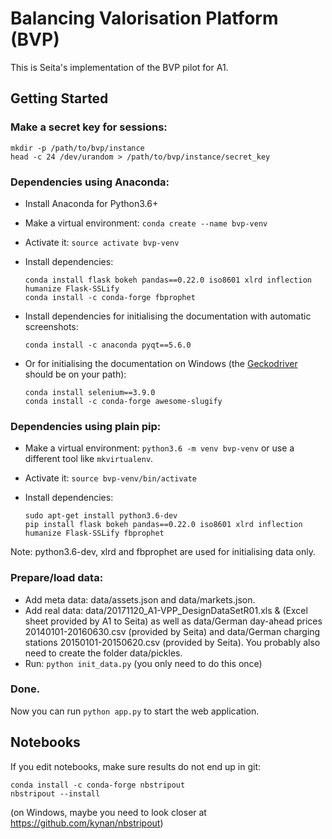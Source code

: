 # Balancing Valorisation Platform (BVP)

This is Seita's implementation of the BVP pilot for A1.

## Getting Started

### Make a secret key for sessions:

    mkdir -p /path/to/bvp/instance
    head -c 24 /dev/urandom > /path/to/bvp/instance/secret_key

### Dependencies using Anaconda:
* Install Anaconda for Python3.6+
* Make a virtual environment: `conda create --name bvp-venv`
* Activate it: `source activate bvp-venv`
* Install dependencies:

      conda install flask bokeh pandas==0.22.0 iso8601 xlrd inflection humanize Flask-SSLify 
      conda install -c conda-forge fbprophet
* Install dependencies for initialising the documentation with automatic screenshots:

      conda install -c anaconda pyqt==5.6.0
* Or for initialising the documentation on Windows (the [Geckodriver](https://github.com/mozilla/geckodriver/releases) should be on your path):

      conda install selenium==3.9.0
      conda install -c conda-forge awesome-slugify

### Dependencies using plain pip:
* Make a virtual environment: `python3.6 -m venv bvp-venv` or use a different tool like `mkvirtualenv`.
* Activate it: `source bvp-venv/bin/activate`
* Install dependencies:

      sudo apt-get install python3.6-dev
      pip install flask bokeh pandas==0.22.0 iso8601 xlrd inflection humanize Flask-SSLify fbprophet


Note: python3.6-dev, xlrd and fbprophet are used for initialising data only.

### Prepare/load data:

* Add meta data: data/assets.json and data/markets.json.
* Add real data: data/20171120_A1-VPP_DesignDataSetR01.xls & (Excel sheet provided by A1 to Seita)
  as well as data/German day-ahead prices 20140101-20160630.csv (provided by Seita)
  and data/German charging stations 20150101-20150620.csv (provided by Seita).
  You probably also need to create the folder data/pickles.
* Run: `python init_data.py` (you only need to do this once)


### Done.

Now you can run `python app.py` to start the web application.


## Notebooks

If you edit notebooks, make sure results do not end up in git:

    conda install -c conda-forge nbstripout
    nbstripout --install

(on Windows, maybe you need to look closer at https://github.com/kynan/nbstripout)

